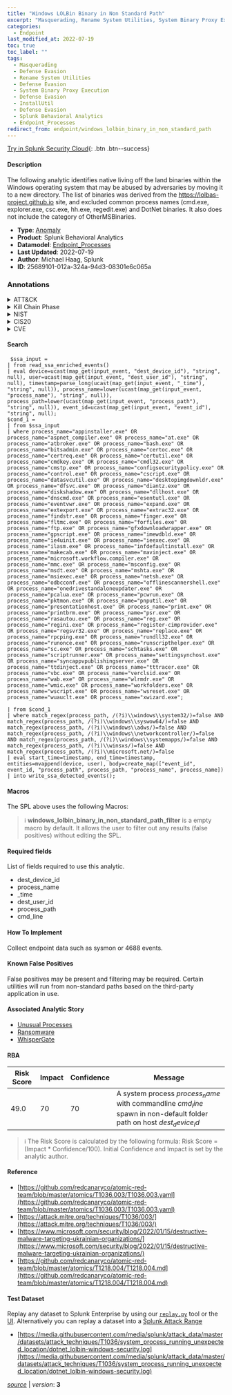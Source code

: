 ```yaml
---
title: "Windows LOLBin Binary in Non Standard Path"
excerpt: "Masquerading, Rename System Utilities, System Binary Proxy Execution, InstallUtil"
categories:
  - Endpoint
last_modified_at: 2022-07-19
toc: true
toc_label: ""
tags:
  - Masquerading
  - Defense Evasion
  - Rename System Utilities
  - Defense Evasion
  - System Binary Proxy Execution
  - Defense Evasion
  - InstallUtil
  - Defense Evasion
  - Splunk Behavioral Analytics
  - Endpoint_Processes
redirect_from: endpoint/windows_lolbin_binary_in_non_standard_path
---
```




[Try in Splunk Security Cloud](https://www.splunk.com/en_us/cyber-security.html){: .btn .btn--success}

#### Description

The following analytic identifies native living off the land binaries within the Windows operating system that may be abused by adversaries by moving it to a new directory. The list of binaries was derived from the https://lolbas-project.github.io site, and excluded common process names (cmd.exe, explorer.exe, csc.exe, hh.exe, regedit.exe) and DotNet binaries. It also does not include the category of OtherMSBinaries.

- **Type**: [Anomaly](https://github.com/splunk/security_content/wiki/Detection-Analytic-Types)
- **Product**: Splunk Behavioral Analytics
- **Datamodel**: [Endpoint_Processes](https://docs.splunk.com/Documentation/CIM/latest/User/EndpointProcesses)
- **Last Updated**: 2022-07-19
- **Author**: Michael Haag, Splunk
- **ID**: 25689101-012a-324a-94d3-08301e6c065a

### Annotations
<details>
  <summary>ATT&CK</summary>

<div markdown="1">

#### [ATT&CK](https://attack.mitre.org/)

| ID          | Technique   | Tactic         |
| ----------- | ----------- |--------------- |
| [T1036](https://attack.mitre.org/techniques/T1036/) | Masquerading | Defense Evasion |

| [T1036.003](https://attack.mitre.org/techniques/T1036/003/) | Rename System Utilities | Defense Evasion |

| [T1218](https://attack.mitre.org/techniques/T1218/) | System Binary Proxy Execution | Defense Evasion |

| [T1218.004](https://attack.mitre.org/techniques/T1218/004/) | InstallUtil | Defense Evasion |

</div>
</details>


<details>
  <summary>Kill Chain Phase</summary>

<div markdown="1">

* Actions on Objectives


</div>
</details>


<details>
  <summary>NIST</summary>

<div markdown="1">

* PR.PT
* DE.CM



</div>
</details>

<details>
  <summary>CIS20</summary>

<div markdown="1">

* CIS 8



</div>
</details>

<details>
  <summary>CVE</summary>

<div markdown="1">


</div>
</details>


#### Search

```
 $ssa_input = 
| from read_ssa_enriched_events() 
| eval device=ucast(map_get(input_event, "dest_device_id"), "string", null), user=ucast(map_get(input_event, "dest_user_id"), "string", null), timestamp=parse_long(ucast(map_get(input_event, "_time"), "string", null)), process_name=lower(ucast(map_get(input_event, "process_name"), "string", null)), process_path=lower(ucast(map_get(input_event, "process_path"), "string", null)), event_id=ucast(map_get(input_event, "event_id"), "string", null);
$cond_1 = 
| from $ssa_input 
| where process_name="appinstaller.exe" OR process_name="aspnet_compiler.exe" OR process_name="at.exe" OR process_name="atbroker.exe" OR process_name="bash.exe" OR process_name="bitsadmin.exe" OR process_name="certoc.exe" OR process_name="certreq.exe" OR process_name="certutil.exe" OR process_name="cmdkey.exe" OR process_name="cmdl32.exe" OR process_name="cmstp.exe" OR process_name="configsecuritypolicy.exe" OR process_name="control.exe" OR process_name="cscript.exe" OR process_name="datasvcutil.exe" OR process_name="desktopimgdownldr.exe" OR process_name="dfsvc.exe" OR process_name="diantz.exe" OR process_name="diskshadow.exe" OR process_name="dllhost.exe" OR process_name="dnscmd.exe" OR process_name="esentutl.exe" OR process_name="eventvwr.exe" OR process_name="expand.exe" OR process_name="extexport.exe" OR process_name="extrac32.exe" OR process_name="findstr.exe" OR process_name="finger.exe" OR process_name="fltmc.exe" OR process_name="forfiles.exe" OR process_name="ftp.exe" OR process_name="gfxdownloadwrapper.exe" OR process_name="gpscript.exe" OR process_name="imewdbld.exe" OR process_name="ie4uinit.exe" OR process_name="ieexec.exe" OR process_name="ilasm.exe" OR process_name="infdefaultinstall.exe" OR process_name="makecab.exe" OR process_name="mavinject.exe" OR process_name="microsoft.workflow.compiler.exe" OR process_name="mmc.exe" OR process_name="msconfig.exe" OR process_name="msdt.exe" OR process_name="mshta.exe" OR process_name="msiexec.exe" OR process_name="netsh.exe" OR process_name="odbcconf.exe" OR process_name="offlinescannershell.exe" OR process_name="onedrivestandaloneupdater.exe" OR process_name="pcalua.exe" OR process_name="pcwrun.exe" OR process_name="pktmon.exe" OR process_name="pnputil.exe" OR process_name="presentationhost.exe" OR process_name="print.exe" OR process_name="printbrm.exe" OR process_name="psr.exe" OR process_name="rasautou.exe" OR process_name="reg.exe" OR process_name="regini.exe" OR process_name="register-cimprovider.exe" OR process_name="regsvr32.exe" OR process_name="replace.exe" OR process_name="rpcping.exe" OR process_name="rundll32.exe" OR process_name="runonce.exe" OR process_name="runscripthelper.exe" OR process_name="sc.exe" OR process_name="schtasks.exe" OR process_name="scriptrunner.exe" OR process_name="settingsynchost.exe" OR process_name="syncappvpublishingserver.exe" OR process_name="ttdinject.exe" OR process_name="tttracer.exe" OR process_name="vbc.exe" OR process_name="verclsid.exe" OR process_name="wab.exe" OR process_name="wlrmdr.exe" OR process_name="wmic.exe" OR process_name="workfolders.exe" OR process_name="wscript.exe" OR process_name="wsreset.exe" OR process_name="wuauclt.exe" OR process_name="xwizard.exe";

| from $cond_1 
| where match_regex(process_path, /(?i)\\windows\\system32/)=false AND match_regex(process_path, /(?i)\\windows\\syswow64/)=false AND match_regex(process_path, /(?i)\\windows\\adws/)=false AND match_regex(process_path, /(?i)\\windows\\networkcontroller/)=false AND match_regex(process_path, /(?i)\\windows\\systemapps/)=false AND match_regex(process_path, /(?i)\\winsxs/)=false AND match_regex(process_path, /(?i)\\microsoft.net/)=false 
| eval start_time=timestamp, end_time=timestamp, entities=mvappend(device, user), body=create_map(["event_id", event_id, "process_path", process_path, "process_name", process_name]) 
| into write_ssa_detected_events();
```

#### Macros
The SPL above uses the following Macros:

> :information_source:
> **windows_lolbin_binary_in_non_standard_path_filter** is a empty macro by default. It allows the user to filter out any results (false positives) without editing the SPL.



#### Required fields
List of fields required to use this analytic.
* dest_device_id
* process_name
* _time
* dest_user_id
* process_path
* cmd_line



#### How To Implement
Collect endpoint data such as sysmon or 4688 events.
#### Known False Positives
False positives may be present and filtering may be required. Certain utilities will run from non-standard paths based on the third-party application in use.

#### Associated Analytic Story
* [Unusual Processes](/stories/unusual_processes)
* [Ransomware](/stories/ransomware)
* [WhisperGate](/stories/whispergate)




#### RBA

| Risk Score  | Impact      | Confidence   | Message      |
| ----------- | ----------- |--------------|--------------|
| 49.0 | 70 | 70 | A system process $process_name$ with commandline $cmd_line$ spawn in non-default folder path on host $dest_device_id$ |


> :information_source:
> The Risk Score is calculated by the following formula: Risk Score = (Impact * Confidence/100). Initial Confidence and Impact is set by the analytic author.


#### Reference

* [https://github.com/redcanaryco/atomic-red-team/blob/master/atomics/T1036.003/T1036.003.yaml](https://github.com/redcanaryco/atomic-red-team/blob/master/atomics/T1036.003/T1036.003.yaml)
* [https://attack.mitre.org/techniques/T1036/003/](https://attack.mitre.org/techniques/T1036/003/)
* [https://www.microsoft.com/security/blog/2022/01/15/destructive-malware-targeting-ukrainian-organizations/](https://www.microsoft.com/security/blog/2022/01/15/destructive-malware-targeting-ukrainian-organizations/)
* [https://github.com/redcanaryco/atomic-red-team/blob/master/atomics/T1218.004/T1218.004.md](https://github.com/redcanaryco/atomic-red-team/blob/master/atomics/T1218.004/T1218.004.md)



#### Test Dataset
Replay any dataset to Splunk Enterprise by using our [`replay.py`](https://github.com/splunk/attack_data#using-replaypy) tool or the [UI](https://github.com/splunk/attack_data#using-ui).
Alternatively you can replay a dataset into a [Splunk Attack Range](https://github.com/splunk/attack_range#replay-dumps-into-attack-range-splunk-server)

* [https://media.githubusercontent.com/media/splunk/attack_data/master/datasets/attack_techniques/T1036/system_process_running_unexpected_location/dotnet_lolbin-windows-security.log](https://media.githubusercontent.com/media/splunk/attack_data/master/datasets/attack_techniques/T1036/system_process_running_unexpected_location/dotnet_lolbin-windows-security.log)



[*source*](https://github.com/splunk/security_content/tree/develop/detections/endpoint/windows_lolbin_binary_in_non_standard_path.yml) \| *version*: **3**